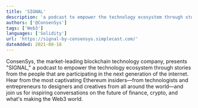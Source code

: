 ```yaml
---
title: 'SIGNAL'
description: 'a podcast to empower the technology ecosystem through stories from the people that are participating in the next generation of the internet.'
authors: ['@ConsenSys']
tags: ['Web3']
languages: ['Solidity']
url: 'https://signal-by-consensys.simplecast.com/'
dateAdded: 2021-08-18
---
```


ConsenSys, the market-leading blockchain technology company, presents "SIGNAL," a podcast to empower the technology ecosystem through stories from the people that are participating in the next generation of the internet. Hear from the most captivating Ethereum insiders—from technologists and entrepreneurs to designers and creatives from all around the world—and join us for inspiring conversations on the future of finance, crypto, and what's making the Web3 world.